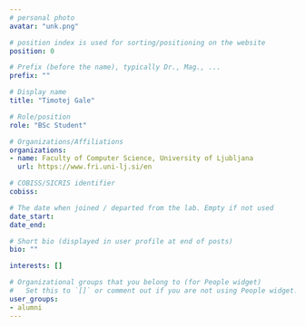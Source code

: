 ```yaml
---
# personal photo
avatar: "unk.png"

# position index is used for sorting/positioning on the website
position: 0

# Prefix (before the name), typically Dr., Mag., ...
prefix: ""

# Display name
title: "Timotej Gale"

# Role/position
role: "BSc Student"

# Organizations/Affiliations
organizations:
- name: Faculty of Computer Science, University of Ljubljana
  url: https://www.fri.uni-lj.si/en

# COBISS/SICRIS identifier
cobiss:

# The date when joined / departed from the lab. Empty if not used
date_start:
date_end: 

# Short bio (displayed in user profile at end of posts)
bio: ""

interests: []

# Organizational groups that you belong to (for People widget)
#   Set this to `[]` or comment out if you are not using People widget.
user_groups:
- alumni
---
```

